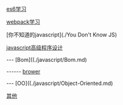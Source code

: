 
[es6学习](./es6)

[webpack学习](./webpack)

[你不知道的javascript](./You Don't Know JS)

[javascript高级程序设计](./javascript)

--- [Bom]((./javascript/Bom.md)

------ [brower](./javascript/brower.js)

--- [OO]((./javascript/Object-Oriented.md)




[其他](./other)
